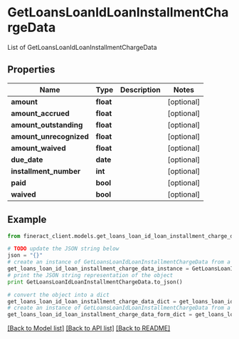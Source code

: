 # GetLoansLoanIdLoanInstallmentChargeData

List of GetLoansLoanIdLoanInstallmentChargeData

## Properties

Name | Type | Description | Notes
------------ | ------------- | ------------- | -------------
**amount** | **float** |  | [optional] 
**amount_accrued** | **float** |  | [optional] 
**amount_outstanding** | **float** |  | [optional] 
**amount_unrecognized** | **float** |  | [optional] 
**amount_waived** | **float** |  | [optional] 
**due_date** | **date** |  | [optional] 
**installment_number** | **int** |  | [optional] 
**paid** | **bool** |  | [optional] 
**waived** | **bool** |  | [optional] 

## Example

```python
from fineract_client.models.get_loans_loan_id_loan_installment_charge_data import GetLoansLoanIdLoanInstallmentChargeData

# TODO update the JSON string below
json = "{}"
# create an instance of GetLoansLoanIdLoanInstallmentChargeData from a JSON string
get_loans_loan_id_loan_installment_charge_data_instance = GetLoansLoanIdLoanInstallmentChargeData.from_json(json)
# print the JSON string representation of the object
print GetLoansLoanIdLoanInstallmentChargeData.to_json()

# convert the object into a dict
get_loans_loan_id_loan_installment_charge_data_dict = get_loans_loan_id_loan_installment_charge_data_instance.to_dict()
# create an instance of GetLoansLoanIdLoanInstallmentChargeData from a dict
get_loans_loan_id_loan_installment_charge_data_form_dict = get_loans_loan_id_loan_installment_charge_data.from_dict(get_loans_loan_id_loan_installment_charge_data_dict)
```
[[Back to Model list]](../README.md#documentation-for-models) [[Back to API list]](../README.md#documentation-for-api-endpoints) [[Back to README]](../README.md)


